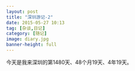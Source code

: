 ```yaml
---
layout: post
title: "深圳游记-2"
date: 2015-05-27 10:13
tag: [杂谈,日记]
category: [随记]
image: diary.jpg
banner-height: full
---
```

今天是我来深圳的第1480天、48个月19天、4年19天。
